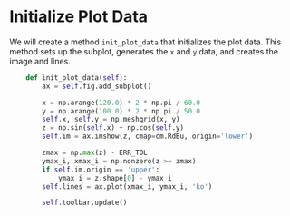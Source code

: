# Initialize Plot Data

We will create a method `init_plot_data` that initializes the plot data. This method sets up the subplot, generates the `x` and `y` data, and creates the image and lines.

```python
    def init_plot_data(self):
        ax = self.fig.add_subplot()

        x = np.arange(120.0) * 2 * np.pi / 60.0
        y = np.arange(100.0) * 2 * np.pi / 50.0
        self.x, self.y = np.meshgrid(x, y)
        z = np.sin(self.x) + np.cos(self.y)
        self.im = ax.imshow(z, cmap=cm.RdBu, origin='lower')

        zmax = np.max(z) - ERR_TOL
        ymax_i, xmax_i = np.nonzero(z >= zmax)
        if self.im.origin == 'upper':
            ymax_i = z.shape[0] - ymax_i
        self.lines = ax.plot(xmax_i, ymax_i, 'ko')

        self.toolbar.update()
```
